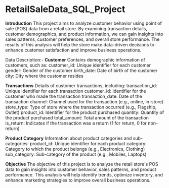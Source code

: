 # RetailSaleData_SQL_Project
**Introduction**
This project aims to analyze customer behavior using point of sale (POS) data from a retail store. By examining transaction details, customer demographics, and product information, we can gain insights into sales patterns, customer preferences, and overall store performance. The results of this analysis will help the store make data-driven decisions to enhance customer satisfaction and improve business operations.

Data Description:-
**Customer**
Contains demographic information of customers, such as:
customer_id: Unique identifier for each customer
gender: Gender of the customer
birth_date: Date of birth of the customer
city: City where the customer resides

**Transactions**
Details of customer transactions, including:
transaction_id: Unique identifier for each transaction
customer_id: Identifier for the customer who made the transaction
transaction_date: Date of the transaction
channel: Channel used for the transaction (e.g., online, in-store)
store_type: Type of store where the transaction occurred (e.g., Flagship, Outlet)
product_id: Identifier for the product purchased
quantity: Quantity of the product purchased
total_amount: Total amount of the transaction
is_return: Indicates if the transaction was a return (1 for return, 0 for non-return)

**Product Category**
Information about product categories and sub-categories:
product_id: Unique identifier for each product
category: Category to which the product belongs (e.g., Electronics, Clothing)
sub_category: Sub-category of the product (e.g., Mobiles, Laptops)

**Objective**
The objective of this project is to analyze the retail store's POS data to gain insights into customer behavior, sales patterns, and product performance. This analysis will help identify trends, optimize inventory, and enhance marketing strategies to improve overall business operations.
